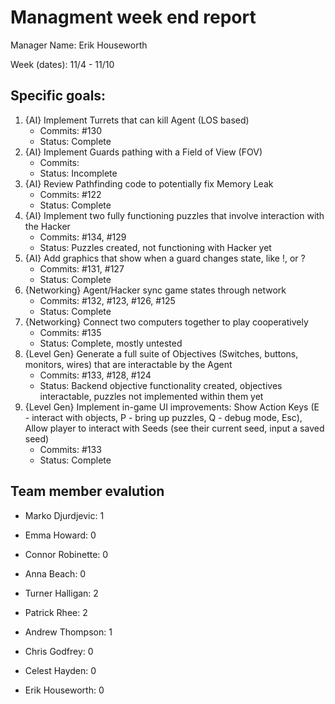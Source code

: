 # Managment week end report

Manager Name: Erik Houseworth

Week (dates): 11/4 - 11/10

## Specific goals:

1. {AI} Implement Turrets that can kill Agent (LOS based)
	* Commits: #130
	* Status: Complete
2. {AI} Implement Guards pathing with a Field of View (FOV)
	* Commits:
	* Status: Incomplete
3. {AI} Review Pathfinding code to potentially fix Memory Leak
	* Commits: #122
	* Status: Complete
4. {AI} Implement two fully functioning puzzles that involve interaction with the Hacker
	* Commits: #134, #129
	* Status: Puzzles created, not functioning with Hacker yet
5. {AI} Add graphics that show when a guard changes state, like !, or ?
	* Commits: #131, #127
	* Status: Complete
6. {Networking} Agent/Hacker sync game states through network
	* Commits: #132, #123, #126, #125
	* Status: Complete
7. {Networking} Connect two computers together to play cooperatively
	* Commits: #135
	* Status: Complete, mostly untested
8. {Level Gen} Generate a full suite of Objectives (Switches, buttons, monitors, wires) that are interactable by the Agent
	* Commits: #133, #128, #124
	* Status: Backend objective functionality created, objectives interactable, puzzles not implemented within them yet
9. {Level Gen} Implement in-game UI improvements: Show Action Keys (E - interact with objects, P - bring up puzzles, Q - debug mode, Esc), Allow player to interact with Seeds (see their current seed, input a saved seed)
	* Commits: #133
	* Status: Complete

## Team member evalution

* Marko Djurdjevic: 1
* Emma Howard: 0
* Connor Robinette: 0
* Anna Beach: 0

* Turner Halligan: 2
* Patrick Rhee: 2
* Andrew Thompson: 1 

* Chris Godfrey: 0 
* Celest Hayden: 0
* Erik Houseworth: 0
